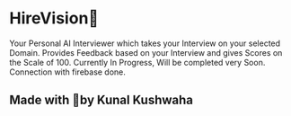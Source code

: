# HireVision🏢
Your Personal AI Interviewer which takes your Interview on your selected Domain. 
Provides Feedback based on your Interview and gives Scores on the Scale of 100. 
Currently In Progress,  Will be completed very Soon.<br>
Connection with firebase done.

## Made with 💖by Kunal Kushwaha